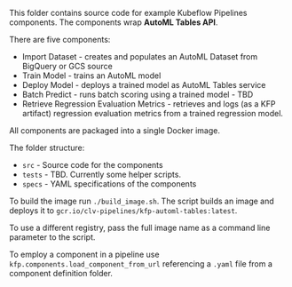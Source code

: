 This folder contains source code for example Kubeflow Pipelines components. The components wrap **AutoML Tables API**.

There are five components:
- Import Dataset - creates and populates an AutoML Dataset from BigQuery or GCS source
- Train Model - trains an AutoML model
- Deploy Model - deploys a trained model as AutoML Tables service
- Batch Predict - runs batch scoring using a trained model - TBD
- Retrieve Regression Evaluation Metrics - retrieves and logs (as a KFP artifact) regression evaluation metrics from a trained regression model.

All components are packaged into a single Docker image. 

The folder structure:
- `src` - Source code for the components
- `tests` - TBD. Currently some helper scripts.
- `specs` - YAML specifications of the components

To build the image run `./build_image.sh`. The script builds an image and deploys it to `gcr.io/clv-pipelines/kfp-automl-tables:latest`. 

To use a different registry, pass the full image name as a command line parameter to the script.

To employ a component in a pipeline use `kfp.components.load_component_from_url` referencing a `.yaml` file from a component definition folder. 


